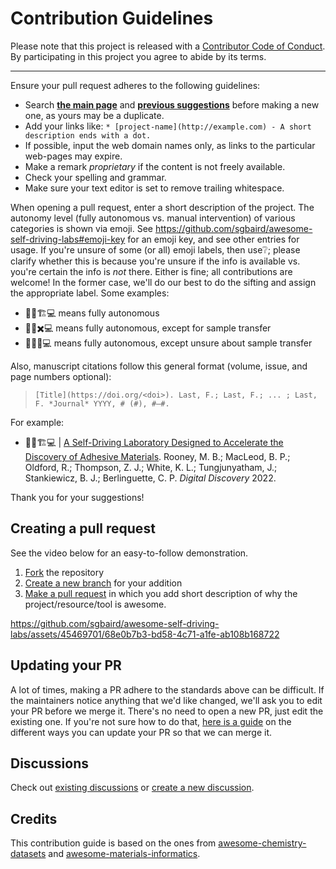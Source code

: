 # Contribution Guidelines

Please note that this project is released with a
[Contributor Code of Conduct](code-of-conduct.md). By participating in this
project you agree to abide by its terms.

---

Ensure your pull request adheres to the following guidelines:

* Search [**the main page**](https://github.com/AccelerationConsortium/awesome-self-driving-labs/blob/main/readme.md) and [**previous suggestions**](https://github.com/AccelerationConsortium/awesome-self-driving-labs/pulls?q=is%3Apr+is%3Aopen+sort%3Aupdated-desc) before making a new one, as yours may be a duplicate.
* Add your links like: `* [project-name](http://example.com) - A short description ends with a dot.`
* If possible, input the web domain names only, as links to the particular web-pages may expire.
* Make a remark _proprietary_ if the content is not freely available.
* Check your spelling and grammar.
* Make sure your text editor is set to remove trailing whitespace.

When opening a pull request, enter a short description of the project. The autonomy level (fully autonomous vs. manual intervention) of various categories is shown via emoji. See https://github.com/sgbaird/awesome-self-driving-labs#emoji-key for an emoji key, and see other entries for usage. If you're unsure of some (or all) emoji labels, then use❔; please clarify whether this is because you're unsure if the info is available vs. you're certain the info is *not* there. Either is fine; all contributions are welcome! In the former case, we'll do our best to do the sifting and assign the appropriate label. Some examples:
- 🧪🔬🏗️💻 means fully autonomous
- 🧪🔬✖️💻 means fully autonomous, except for sample transfer
- 🧪🔬❔💻 means fully autonomous, except unsure about sample transfer

Also, manuscript citations follow this general format (volume, issue, and page numbers optional):
> `[Title](https://doi.org/<doi>). Last, F.; Last, F.; ... ; Last, F. *Journal* YYYY, # (#), #–#.`

For example:
- 🧪🔬🏗️💻 | [A Self-Driving Laboratory Designed to Accelerate the Discovery of Adhesive Materials](https://doi.org/10.1039/D2DD00029F). Rooney, M. B.; MacLeod, B. P.; Oldford, R.; Thompson, Z. J.; White, K. L.; Tungjunyatham, J.; Stankiewicz, B. J.; Berlinguette, C. P. *Digital Discovery* 2022.

Thank you for your suggestions!


## Creating a pull request

See the video below for an easy-to-follow demonstration.

1. [Fork](https://docs.github.com/en/get-started/quickstart/fork-a-repo) the repository
2. [Create a new branch](https://git-scm.com/book/en/v2/Git-Branching-Basic-Branching-and-Merging) for your addition
3. [Make a pull request](https://docs.github.com/en/pull-requests/collaborating-with-pull-requests/proposing-changes-to-your-work-with-pull-requests/creating-a-pull-request) in which you add short description of why the project/resource/tool is awesome.

https://github.com/sgbaird/awesome-self-driving-labs/assets/45469701/68e0b7b3-bd58-4c71-a1fe-ab108b168722

## Updating your PR

A lot of times, making a PR adhere to the standards above can be difficult.
If the maintainers notice anything that we'd like changed, we'll ask you to
edit your PR before we merge it. There's no need to open a new PR, just edit
the existing one. If you're not sure how to do that,
[here is a guide](https://github.com/RichardLitt/knowledge/blob/master/github/amending-a-commit-guide.md)
on the different ways you can update your PR so that we can merge it.

## Discussions
Check out [existing discussions](https://github.com/sgbaird/awesome-self-driving-labs/discussions) or [create a new discussion](https://github.com/sgbaird/awesome-self-driving-labs/discussions/new/choose).

## Credits 

This contribution guide is based on the ones from [awesome-chemistry-datasets](https://github.com/kjappelbaum/awesome-chemistry-datasets) and [awesome-materials-informatics](https://github.com/tilde-lab/awesome-materials-informatics).
